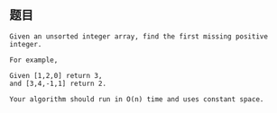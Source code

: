 ## 题目
    Given an unsorted integer array, find the first missing positive integer.

    For example,

    Given [1,2,0] return 3,
    and [3,4,-1,1] return 2.

    Your algorithm should run in O(n) time and uses constant space.